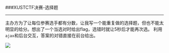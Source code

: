 ###XUSTCTF决赛-选择题

------
主办方为了让每位参赛选手都有分数，让我写一个能重复做的选择题，但也不能太明显的给分。想出了一个当选对时给出flag，选错时就让5秒后才能再次选。   利用`ajax`和后台交互，答案的对错直接在前台给出。

![](http://7xi72v.com1.z0.glb.clouddn.com/16-5-23/10498155.jpg)